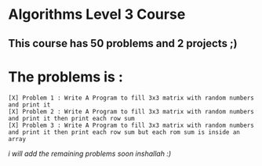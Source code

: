 # Algorithms Level 3 Course

## This course has 50 problems and 2 projects ;)

#   The problems is :
    [X] Problem 1 : Write A Program to fill 3x3 matrix with random numbers and print it
    [X] Problem 2 : Write A Program to fill 3x3 matrix with random numbers and print it then print each row sum
    [X] Problem 3 : Write A Program to fill 3x3 matrix with random numbers and print it then print each row sum but each rom sum is inside an array


*i will add the remaining problems soon inshallah :)*
